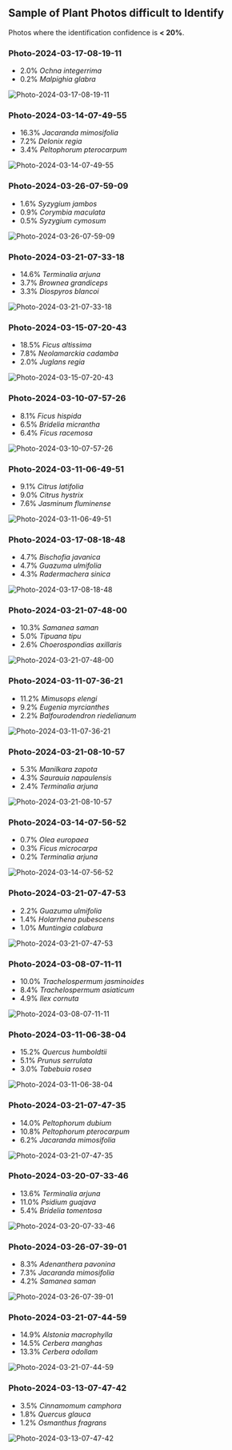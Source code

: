 ## Sample of Plant Photos difficult to Identify

Photos where the identification confidence is **< 20%**.

### Photo-2024-03-17-08-19-11

* 2.0% *Ochna integerrima*
* 0.2% *Malpighia glabra*

![Photo-2024-03-17-08-19-11](data/images/Photo-2024-03-17-08-19-11.jpg)

### Photo-2024-03-14-07-49-55

* 16.3% *Jacaranda mimosifolia*
* 7.2% *Delonix regia*
* 3.4% *Peltophorum pterocarpum*

![Photo-2024-03-14-07-49-55](data/images/Photo-2024-03-14-07-49-55.jpg)

### Photo-2024-03-26-07-59-09

* 1.6% *Syzygium jambos*
* 0.9% *Corymbia maculata*
* 0.5% *Syzygium cymosum*

![Photo-2024-03-26-07-59-09](data/images/Photo-2024-03-26-07-59-09.jpg)

### Photo-2024-03-21-07-33-18

* 14.6% *Terminalia arjuna*
* 3.7% *Brownea grandiceps*
* 3.3% *Diospyros blancoi*

![Photo-2024-03-21-07-33-18](data/images/Photo-2024-03-21-07-33-18.jpg)

### Photo-2024-03-15-07-20-43

* 18.5% *Ficus altissima*
* 7.8% *Neolamarckia cadamba*
* 2.0% *Juglans regia*

![Photo-2024-03-15-07-20-43](data/images/Photo-2024-03-15-07-20-43.jpg)

### Photo-2024-03-10-07-57-26

* 8.1% *Ficus hispida*
* 6.5% *Bridelia micrantha*
* 6.4% *Ficus racemosa*

![Photo-2024-03-10-07-57-26](data/images/Photo-2024-03-10-07-57-26.jpg)

### Photo-2024-03-11-06-49-51

* 9.1% *Citrus latifolia*
* 9.0% *Citrus hystrix*
* 7.6% *Jasminum fluminense*

![Photo-2024-03-11-06-49-51](data/images/Photo-2024-03-11-06-49-51.jpg)

### Photo-2024-03-17-08-18-48

* 4.7% *Bischofia javanica*
* 4.7% *Guazuma ulmifolia*
* 4.3% *Radermachera sinica*

![Photo-2024-03-17-08-18-48](data/images/Photo-2024-03-17-08-18-48.jpg)

### Photo-2024-03-21-07-48-00

* 10.3% *Samanea saman*
* 5.0% *Tipuana tipu*
* 2.6% *Choerospondias axillaris*

![Photo-2024-03-21-07-48-00](data/images/Photo-2024-03-21-07-48-00.jpg)

### Photo-2024-03-11-07-36-21

* 11.2% *Mimusops elengi*
* 9.2% *Eugenia myrcianthes*
* 2.2% *Balfourodendron riedelianum*

![Photo-2024-03-11-07-36-21](data/images/Photo-2024-03-11-07-36-21.jpg)

### Photo-2024-03-21-08-10-57

* 5.3% *Manilkara zapota*
* 4.3% *Saurauia napaulensis*
* 2.4% *Terminalia arjuna*

![Photo-2024-03-21-08-10-57](data/images/Photo-2024-03-21-08-10-57.jpg)

### Photo-2024-03-14-07-56-52

* 0.7% *Olea europaea*
* 0.3% *Ficus microcarpa*
* 0.2% *Terminalia arjuna*

![Photo-2024-03-14-07-56-52](data/images/Photo-2024-03-14-07-56-52.jpg)

### Photo-2024-03-21-07-47-53

* 2.2% *Guazuma ulmifolia*
* 1.4% *Holarrhena pubescens*
* 1.0% *Muntingia calabura*

![Photo-2024-03-21-07-47-53](data/images/Photo-2024-03-21-07-47-53.jpg)

### Photo-2024-03-08-07-11-11

* 10.0% *Trachelospermum jasminoides*
* 8.4% *Trachelospermum asiaticum*
* 4.9% *Ilex cornuta*

![Photo-2024-03-08-07-11-11](data/images/Photo-2024-03-08-07-11-11.jpg)

### Photo-2024-03-11-06-38-04

* 15.2% *Quercus humboldtii*
* 5.1% *Prunus serrulata*
* 3.0% *Tabebuia rosea*

![Photo-2024-03-11-06-38-04](data/images/Photo-2024-03-11-06-38-04.jpg)

### Photo-2024-03-21-07-47-35

* 14.0% *Peltophorum dubium*
* 10.8% *Peltophorum pterocarpum*
* 6.2% *Jacaranda mimosifolia*

![Photo-2024-03-21-07-47-35](data/images/Photo-2024-03-21-07-47-35.jpg)

### Photo-2024-03-20-07-33-46

* 13.6% *Terminalia arjuna*
* 11.0% *Psidium guajava*
* 5.4% *Bridelia tomentosa*

![Photo-2024-03-20-07-33-46](data/images/Photo-2024-03-20-07-33-46.jpg)

### Photo-2024-03-26-07-39-01

* 8.3% *Adenanthera pavonina*
* 7.3% *Jacaranda mimosifolia*
* 4.2% *Samanea saman*

![Photo-2024-03-26-07-39-01](data/images/Photo-2024-03-26-07-39-01.jpg)

### Photo-2024-03-21-07-44-59

* 14.9% *Alstonia macrophylla*
* 14.5% *Cerbera manghas*
* 13.3% *Cerbera odollam*

![Photo-2024-03-21-07-44-59](data/images/Photo-2024-03-21-07-44-59.jpg)

### Photo-2024-03-13-07-47-42

* 3.5% *Cinnamomum camphora*
* 1.8% *Quercus glauca*
* 1.2% *Osmanthus fragrans*

![Photo-2024-03-13-07-47-42](data/images/Photo-2024-03-13-07-47-42.jpg)
